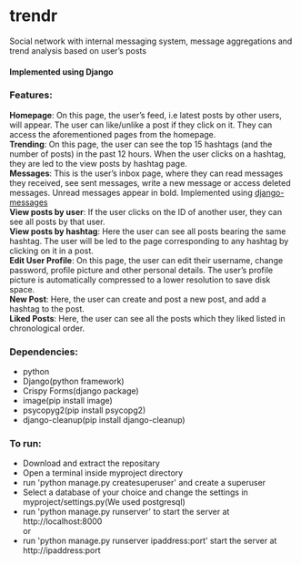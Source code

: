 # trendr
Social network with internal messaging system, message aggregations and trend analysis based on user’s posts

#### Implemented using Django

### Features:
**Homepage**: On this page, the user’s feed, i.e latest posts by other users, will appear. The user can like/unlike a post if they click on it. They can access the aforementioned pages from the homepage.  
**Trending**: On this page, the user can see the top 15 hashtags (and the number of posts) in the past 12 hours. When the user clicks on a hashtag, they are led to the view posts by hashtag page.  
**Messages**: This is the user’s inbox page, where they can read messages they received, see sent messages, write a new message or access deleted messages. Unread messages appear in bold. Implemented using [django-messages](https://github.com/arneb/django-messages)  
**View posts by user**: If the user clicks on the ID of another user, they can see all posts by that user.   
**View posts by hashtag**: Here the user can see all posts bearing the same hashtag. The user will be led to the page corresponding to any hashtag by clicking on it in a post.  
**Edit User Profile**: On this page, the user can edit their username, change password, profile picture and other personal details. The user’s profile picture is automatically compressed to a lower resolution to save disk space.  
**New Post**: Here, the user can create and post a new post, and add a hashtag to the post.  
**Liked Posts**: Here, the user can see all the posts which they liked listed in chronological order.  

### Dependencies:
- python
- Django(python framework)
- Crispy Forms(django package)
- image(pip install image)
- psycopyg2(pip install psycopg2)
- django-cleanup(pip install django-cleanup)

### To run:
- Download and extract the repositary
- Open a terminal inside myproject directory
- run 'python manage.py createsuperuser' and create a superuser
- Select a database of your choice and change the settings in myproject/settings.py(We used postgresql)
- run 'python manage.py runserver' to start the server at http://localhost:8000  
or
- run 'python manage.py runserver ipaddress:port' start the server at http://ipaddress:port
